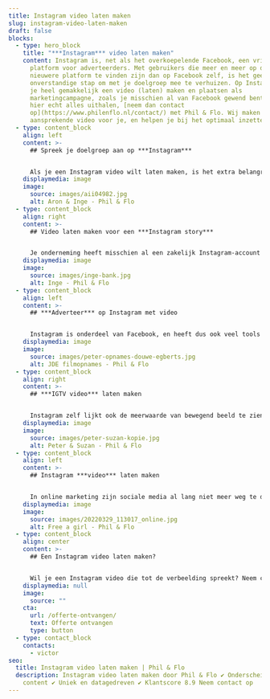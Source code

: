 ```yaml
---
title: Instagram video laten maken
slug: instagram-video-laten-maken
draft: false
blocks:
  - type: hero_block
    title: "***Instagram*** video laten maken"
    content: Instagram is, net als het overkoepelende Facebook, een vriendelijk
      platform voor adverteerders. Met gebruikers die meer en meer op dit
      nieuwere platform te vinden zijn dan op Facebook zelf, is het geen
      onverstandige stap om met je doelgroep mee te verhuizen. Op Instagram kun
      je heel gemakkelijk een video (laten) maken en plaatsen als
      marketingcampagne, zoals je misschien al van Facebook gewend bent. Wil je
      hier echt alles uithalen, [neem dan contact
      op](https://www.philenflo.nl/contact/) met Phil & Flo. Wij maken een
      aansprekende video voor je, en helpen je bij het optimaal inzetten.
  - type: content_block
    align: left
    content: >-
      ## Spreek je doelgroep aan op ***Instagram***


      Als je een Instagram video wilt laten maken, is het extra belangrijk dat je goed nadenkt over de stijl en de boodschap. Het is een erg trendgevoelig platform met een over het algemeen jongere doelgroep. Daar ligt dus het risico dat je de plank misslaat met een toon die niet aanspreekt. Gelukkig zijn onze videomakers creatieve professionals met een goed gevoel voor trends. Wij kunnen je dan ook goed adviseren, en maken filmpjes die goed bij je organisatie passen en aansluiting vinden bij je doelgroep.
    displaymedia: image
    image:
      source: images/aii04982.jpg
      alt: Aron & Inge - Phil & Flo
  - type: content_block
    align: right
    content: >-
      ## Video laten maken voor een ***Instagram story***


      Je onderneming heeft misschien al een zakelijk Instagram-account waarmee je je doelgroep kunt bereiken. Dan is het voor jou, net als voor iedere Instagram-gebruiker, mogelijk om video’s te plaatsen in de vorm van een Instagram story. Dit zijn korte slideshows of filmpjes die maar een beperkte tijd online staan, maar het wel erg goed doen op je tijdlijn. Met een professioneel geproduceerd filmpje in je story gooi je hoge ogen bij je volgers.
    displaymedia: image
    image:
      source: images/inge-bank.jpg
      alt: Inge - Phil & Flo
  - type: content_block
    align: left
    content: >-
      ## ***Adverteer*** op Instagram met video


      Instagram is onderdeel van Facebook, en heeft dus ook veel tools voor adverteerders. Heb je een zakelijk account? Dan is het mogelijk om advertentievideo’s te uploaden en in te zetten in marketingcampagnes. Vanzelfsprekend kan Phil & Flo een [professionele reclamevideo maken](https://www.philenflo.nl/commercial-laten-maken/) voor je marketing op social media, die precies de juiste doelgroep aanspreekt. Daarnaast kunnen we je ook adviseren over hoe je dit filmpje optimaal inzet en de tools van Instagram zo goed mogelijk gebruikt.
    displaymedia: image
    image:
      source: images/peter-opnames-douwe-egberts.jpg
      alt: JDE filmopnames - Phil & Flo
  - type: content_block
    align: right
    content: >-
      ## ***IGTV video*** laten maken


      Instagram zelf lijkt ook de meerwaarde van bewegend beeld te zien, en heeft de app IGTV (Instagram TV) gelanceerd. Hierop zijn langere filmpjes te uploaden, die jouw volgers dan kunnen bekijken. Het voordeel van IGTV is dat je er langere content op kwijt kunt, zoals een [bedrijfsvideo](https://www.philenflo.nl/bedrijfsvideo/) of een [explanimation](https://www.philenflo.nl/explanimation-laten-maken/). Ook blijft het filmpje zo lang staan als je wilt. Met een professionele [animatie](https://www.philenflo.nl/oplossingen/animatie-laten-maken/) of een strak filmpje op IGTV maak je nog meer indruk op je potentiële klanten.
    displaymedia: image
    image:
      source: images/peter-suzan-kopie.jpg
      alt: Peter & Suzan - Phil & Flo
  - type: content_block
    align: left
    content: >-
      ## Instagram ***video*** laten maken


      In online marketing zijn sociale media al lang niet meer weg te denken en Instagram lijkt daar alleen maar te groeien. Als je dan ook nog bedenkt dat [videomarketing](https://www.philenflo.nl/oplossingen/videomarketing/) veel pakkender is dan niet-bewegend beeld, is het logisch om dit in te zetten in jouw marketingstrategie. Bij Phil & Flo helpen we je graag op alle gebieden: van het volledig produceren van video tot het effectief inzetten ervan, en alles daartussen. Zo scoor jij optimaal met video op Instagram.
    displaymedia: image
    image:
      source: images/20220329_113017_online.jpg
      alt: Free a girl - Phil & Flo
  - type: content_block
    align: center
    content: >-
      ## Een Instagram video laten maken?


      Wil je een Instagram video die tot de verbeelding spreekt? Neem contact op met onze specialisten. Uiteraard kun je ook vragen om een online prijsindicatie!
    displaymedia: null
    image:
      source: ""
    cta:
      url: /offerte-ontvangen/
      text: Offerte ontvangen
      type: button
  - type: contact_block
    contacts:
      - victor
seo:
  title: Instagram video laten maken | Phil & Flo
  description: Instagram video laten maken door Phil & Flo ✔ Onderscheidende
    content ✔ Uniek en datagedreven ✔ Klantscore 8.9 Neem contact op
---
```

